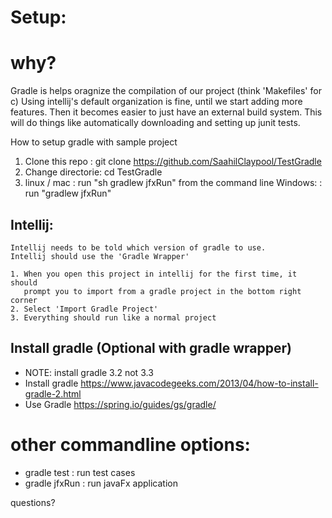 Setup: 
======
# why?
Gradle is helps oragnize the compilation of our project (think 'Makefiles' for c)
Using intellij's default organization is fine, until we start adding more features. 
Then it becomes easier to just have an external build system. 
This will do things like automatically downloading and setting up junit tests. 

How to setup gradle with sample project

1. Clone this repo  : git clone https://github.com/SaahilClaypool/TestGradle
2. Change directorie: cd TestGradle
3. linux / mac      : run "sh gradlew jfxRun" from the command line
   Windows:         : run "gradlew jfxRun"

## Intellij: 
    Intellij needs to be told which version of gradle to use. 
    Intellij should use the 'Gradle Wrapper'
    
    1. When you open this project in intellij for the first time, it should
       prompt you to import from a gradle project in the bottom right corner
    2. Select 'Import Gradle Project'
    3. Everything should run like a normal project



##
## Install gradle (Optional with gradle wrapper)
 * NOTE: install gradle 3.2 not 3.3 
 * Install gradle https://www.javacodegeeks.com/2013/04/how-to-install-gradle-2.html 
 * Use Gradle https://spring.io/guides/gs/gradle/


# other commandline options: 
* gradle test : run test cases
* gradle jfxRun : run javaFx application

questions? 

